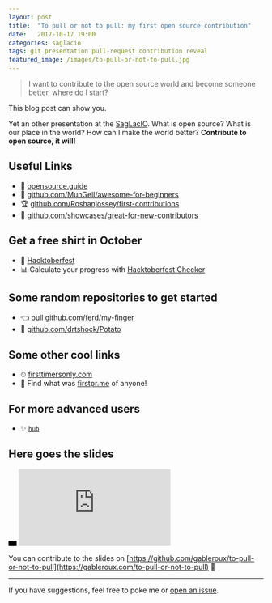 ```yaml
---
layout: post
title:  "To pull or not to pull: my first open source contribution"
date:   2017-10-17 19:00
categories: saglacio
tags: git presentation pull-request contribution reveal
featured_image: /images/to-pull-or-not-to-pull.jpg
---
```


> I want to contribute to the open source world and become someone better, where do I start?

This blog post can show you.

<!-- more -->

Yet an other presentation at the [SagLacIO][saglacio]. What is open source? What is our place in the world? How can I make the world better? **Contribute to open source, it will!**

## Useful Links

* 📖 [opensource.guide](https://opensource.guide/)
* 🐣 [github.com/MunGell/awesome-for-beginners](https://github.com/MunGell/awesome-for-beginners)
* 🏆 [github.com/Roshanjossey/first-contributions](https://github.com/Roshanjossey/first-contributions)
* 🔦 [github.com/showcases/great-for-new-contributors](https://github.com/showcases/great-for-new-contributors)

## Get a free shirt in October

* 🤘 [Hacktoberfest](https://hacktoberfest.digitalocean.com/)
* 📊 Calculate your progress with [Hacktoberfest Checker](https://hacktoberfestchecker.herokuapp.com/)

## Some random repositories to get started

* 👈 pull [github.com/ferd/my-finger](https://github.com/ferd/my-finger)
* 🥔 [github.com/drtshock/Potato](https://github.com/drtshock/Potato)

## Some other cool links

* ⏲ [firsttimersonly.com](http://www.firsttimersonly.com/)
* 🥇 Find what was [firstpr.me](http://firstpr.me/) of anyone!

## For more advanced users

* ✨ [`hub`](https://hub.github.com/)

## Here goes the slides

<div class="responsive-iframe-wrapperr">
    <div class="responsive-iframe">
        <img class="ratio" src="/images/layout/placeholder_16x9.gif" alt="placeholder"/>
        <iframe src="https://gableroux.com/to-pull-or-not-to-pull" frameborder="0" allowfullscreen="true" mozallowfullscreen="true" webkitallowfullscreen="true"></iframe>
    </div>
</div>

You can contribute to the slides on [https://github.com/gableroux/to-pull-or-not-to-pull](https://gableroux.com/to-pull-or-not-to-pull) 🚀

---

If you have suggestions, feel free to poke me or [open an issue](https://github.com/GabLeRoux/gableroux.github.io/issues).

[saglacio]: http://saglac.io
